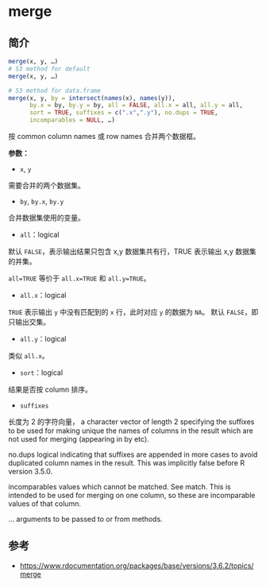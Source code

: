 # merge

## 简介

```r
merge(x, y, …)
# S3 method for default
merge(x, y, …)

# S3 method for data.frame
merge(x, y, by = intersect(names(x), names(y)),
      by.x = by, by.y = by, all = FALSE, all.x = all, all.y = all,
      sort = TRUE, suffixes = c(".x",".y"), no.dups = TRUE,
      incomparables = NULL, …)
```

按 common column names 或 row names 合并两个数据框。

**参数：**

- `x`, `y`

需要合并的两个数据集。

- `by`, `by.x`, `by.y`

合并数据集使用的变量。

- `all`：logical

默认 `FALSE`，表示输出结果只包含 x,y 数据集共有行，TRUE 表示输出 x,y 数据集的并集。

`all=TRUE` 等价于 `all.x=TRUE` 和 `all.y=TRUE`。

- `all.x`：logical

`TRUE` 表示输出 `y` 中没有匹配到的 `x` 行，此时对应 `y` 的数据为 `NA`。
默认 `FALSE`，即只输出交集。

- `all.y`：logical

类似 `all.x`。

- `sort`：logical

结果是否按 column 排序。

- `suffixes`

长度为 2 的字符向量，
a character vector of length 2 specifying the suffixes to be used for making unique the names of columns in the result which are not used for merging (appearing in by etc).

no.dups
logical indicating that suffixes are appended in more cases to avoid duplicated column names in the result. This was implicitly false before R version 3.5.0.

incomparables
values which cannot be matched. See match. This is intended to be used for merging on one column, so these are incomparable values of that column.

…
arguments to be passed to or from methods.

## 参考

- https://www.rdocumentation.org/packages/base/versions/3.6.2/topics/merge
